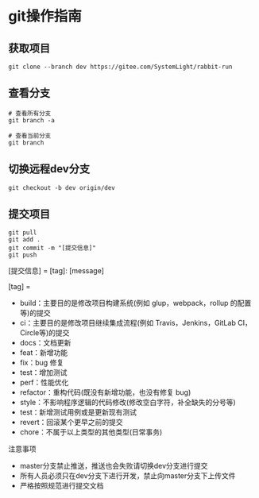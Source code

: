 # git操作指南

## 获取项目

```shell
git clone --branch dev https://gitee.com/SystemLight/rabbit-run
```

## 查看分支

```shell
# 查看所有分支
git branch -a

# 查看当前分支
git branch
```

## 切换远程dev分支

```shell
git checkout -b dev origin/dev
```

## 提交项目

```shell
git pull
git add .
git commit -m "[提交信息]"
git push
```

[提交信息] = [tag]: [message]

[tag] =

- build：主要目的是修改项目构建系统(例如 glup，webpack，rollup 的配置等)的提交
- ci：主要目的是修改项目继续集成流程(例如 Travis，Jenkins，GitLab CI，Circle等)的提交
- docs：文档更新
- feat：新增功能
- fix：bug 修复
- test：增加测试
- perf：性能优化
- refactor：重构代码(既没有新增功能，也没有修复 bug)
- style：不影响程序逻辑的代码修改(修改空白字符，补全缺失的分号等)
- test：新增测试用例或是更新现有测试
- revert：回滚某个更早之前的提交
- chore：不属于以上类型的其他类型(日常事务)

注意事项

- master分支禁止推送，推送也会失败请切换dev分支进行提交
- 所有人员必须只在dev分支下进行开发，禁止向master分支下上传文件
- 严格按照规范进行提交文档
